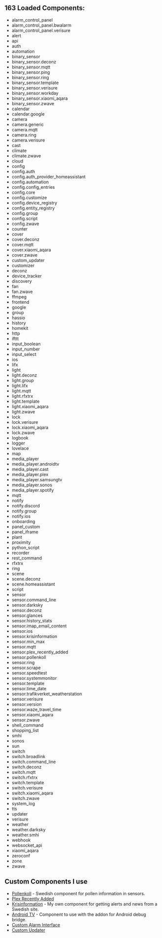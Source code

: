 ## 163 Loaded Components:
* alarm_control_panel
* alarm_control_panel.bwalarm
* alarm_control_panel.verisure
* alert
* api
* auth
* automation
* binary_sensor
* binary_sensor.deconz
* binary_sensor.mqtt
* binary_sensor.ping
* binary_sensor.ring
* binary_sensor.template
* binary_sensor.verisure
* binary_sensor.workday
* binary_sensor.xiaomi_aqara
* binary_sensor.zwave
* calendar
* calendar.google
* camera
* camera.generic
* camera.mqtt
* camera.ring
* camera.verisure
* cast
* climate
* climate.zwave
* cloud
* config
* config.auth
* config.auth_provider_homeassistant
* config.automation
* config.config_entries
* config.core
* config.customize
* config.device_registry
* config.entity_registry
* config.group
* config.script
* config.zwave
* counter
* cover
* cover.deconz
* cover.mqtt
* cover.xiaomi_aqara
* cover.zwave
* custom_updater
* customizer
* deconz
* device_tracker
* discovery
* fan
* fan.zwave
* ffmpeg
* frontend
* google
* group
* hassio
* history
* homekit
* http
* ifttt
* input_boolean
* input_number
* input_select
* ios
* lifx
* light
* light.deconz
* light.group
* light.lifx
* light.mqtt
* light.rfxtrx
* light.template
* light.xiaomi_aqara
* light.zwave
* lock
* lock.verisure
* lock.xiaomi_aqara
* lock.zwave
* logbook
* logger
* lovelace
* map
* media_player
* media_player.androidtv
* media_player.cast
* media_player.plex
* media_player.samsungtv
* media_player.sonos
* media_player.spotify
* mqtt
* notify
* notify.discord
* notify.group
* notify.ios
* onboarding
* panel_custom
* panel_iframe
* plant
* proximity
* python_script
* recorder
* rest_command
* rfxtrx
* ring
* scene
* scene.deconz
* scene.homeassistant
* script
* sensor
* sensor.command_line
* sensor.darksky
* sensor.deconz
* sensor.glances
* sensor.history_stats
* sensor.imap_email_content
* sensor.ios
* sensor.krisinformation
* sensor.min_max
* sensor.mqtt
* sensor.plex_recently_added
* sensor.pollenkoll
* sensor.ring
* sensor.scrape
* sensor.speedtest
* sensor.systemmonitor
* sensor.template
* sensor.time_date
* sensor.trafikverket_weatherstation
* sensor.verisure
* sensor.version
* sensor.waze_travel_time
* sensor.xiaomi_aqara
* sensor.zwave
* shell_command
* shopping_list
* smhi
* sonos
* sun
* switch
* switch.broadlink
* switch.command_line
* switch.deconz
* switch.mqtt
* switch.rfxtrx
* switch.template
* switch.verisure
* switch.xiaomi_aqara
* switch.zwave
* system_log
* tts
* updater
* verisure
* weather
* weather.darksky
* weather.smhi
* webhook
* websocket_api
* xiaomi_aqara
* zeroconf
* zone
* zwave

## Custom Components I use
* [Pollenkoll](https://github.com/JohNan/home-assistant-pollenkoll) - Swedish component for pollen information in sensors.
* [Plex Recently Added](https://github.com/custom-components/sensor.plex_recently_added)
* [Krisinformation](https://github.com/isabellaalstrom/sensor.krisinformation) - My own component for getting alerts and news from a Swedish site.
* [Android TV](https://github.com/hassio-addons/addon-adb#integrating-into-home-assistant) - Component to use with the addon for Android debug bridge.
* [Custom Alarm Interface](https://github.com/gazoscalvertos/Hass-Custom-Alarm)
* [Custom Updater](https://github.com/custom-components/custom_updater)